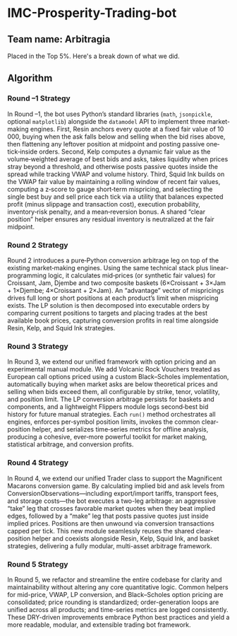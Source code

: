 # IMC-Prosperity-Trading-bot

## Team name: Arbitragia 
Placed in the Top 5%. Here's a break down of what we did.

## Algorithm

### Round –1 Strategy

In Round –1, the bot uses Python’s standard libraries (`math`, `jsonpickle`, optional `matplotlib`) alongside the `datamodel` API to implement three market‐making engines. First, Resin anchors every quote at a fixed fair value of 10 000, buying when the ask falls below and selling when the bid rises above, then flattening any leftover position at midpoint and posting passive one‐tick‐inside orders. Second, Kelp computes a dynamic fair value as the volume‐weighted average of best bids and asks, takes liquidity when prices stray beyond a threshold, and otherwise posts passive quotes inside the spread while tracking VWAP and volume history. Third, Squid Ink builds on the VWAP fair value by maintaining a rolling window of recent fair values, computing a z‐score to gauge short‐term mispricing, and selecting the single best buy and sell price each tick via a utility that balances expected profit (minus slippage and transaction cost), execution probability, inventory‐risk penalty, and a mean‐reversion bonus. A shared “clear position” helper ensures any residual inventory is neutralized at the fair midpoint.

### Round 2 Strategy

Round 2 introduces a pure‐Python conversion arbitrage leg on top of the existing market‐making engines. Using the same technical stack plus linear‐programming logic, it calculates mid‐prices (or synthetic fair values) for Croissant, Jam, Djembe and two composite baskets (6×Croissant + 3×Jam + 1×Djembe; 4×Croissant + 2×Jam). An “advantage” vector of mispricings drives full long or short positions at each product’s limit when mispricing exists. The LP solution is then decomposed into executable orders by comparing current positions to targets and placing trades at the best available book prices, capturing conversion profits in real time alongside Resin, Kelp, and Squid Ink strategies.

### Round 3 Strategy

In Round 3, we extend our unified framework with option pricing and an experimental manual module. We add Volcanic Rock Vouchers treated as European call options priced using a custom Black–Scholes implementation, automatically buying when market asks are below theoretical prices and selling when bids exceed them, all configurable by strike, tenor, volatility, and position limit. The LP conversion arbitrage persists for baskets and components, and a lightweight Flippers module logs second‐best bid history for future manual strategies. Each `run()` method orchestrates all engines, enforces per‐symbol position limits, invokes the common clear‐position helper, and serializes time‐series metrics for offline analysis, producing a cohesive, ever‐more powerful toolkit for market making, statistical arbitrage, and conversion profits.

### Round 4 Strategy

In Round 4, we extend our unified Trader class to support the Magnificent Macarons conversion game. By calculating implied bid and ask levels from ConversionObservations—including export/import tariffs, transport fees, and storage costs—the bot executes a two-leg arbitrage: an aggressive “take” leg that crosses favorable market quotes when they beat implied edges, followed by a “make” leg that posts passive quotes just inside implied prices. Positions are then unwound via conversion transactions capped per tick. This new module seamlessly reuses the shared clear-position helper and coexists alongside Resin, Kelp, Squid Ink, and basket strategies, delivering a fully modular, multi-asset arbitrage framework.

### Round 5 Strategy

In Round 5, we refactor and streamline the entire codebase for clarity and maintainability without altering any core quantitative logic. Common helpers for mid-price, VWAP, LP conversion, and Black–Scholes option pricing are consolidated; price rounding is standardized; order-generation loops are unified across all products; and time-series metrics are logged consistently. These DRY-driven improvements embrace Python best practices and yield a more readable, modular, and extensible trading bot framework.
